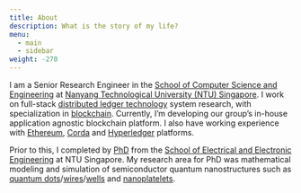 ```yaml
---
title: About
description: What is the story of my life?
menu:
  - main
  - sidebar
weight: -270
---
```


I am a Senior Research Engineer in the [School of Computer Science and Engineering](http://scse.ntu.edu.sg/Pages/Home.aspx) at [Nanyang Technological University (NTU) Singapore](http://www.ntu.edu.sg/Pages/home.aspx). I work on full-stack [distributed ledger technology](https://en.wikipedia.org/wiki/Distributed_ledger) system research, with specialization in [blockchain](https://en.wikipedia.org/wiki/Blockchain). Currently, I’m developing our group’s in-house application agnostic blockchain platform. I also have working experience with [Ethereum](https://en.wikipedia.org/wiki/Ethereum), [Corda](https://en.wikipedia.org/wiki/R3_(company)#Corda) and [Hyperledger](https://en.wikipedia.org/wiki/Hyperledger) platforms. <!-- Our group is led by [Prof. Kwok-Yan Lam](http://research.ntu.edu.sg/expertise/academicprofile/Pages/StaffProfile.aspx?ST_EMAILID=KWOKYAN.LAM) and [Asst. Prof. Anupam Chattopadhyay](http://research.ntu.edu.sg/expertise/academicprofile/Pages/StaffProfile.aspx?ST_EMAILID=ANUPAM). -->

Prior to this, I completed by [PhD](http://www.openthesis.org/document/view/603554_1.pdf) from the [School of Electrical and Electronic Engineering](http://www.eee.ntu.edu.sg/Pages/home.aspx) at NTU Singapore. My research area for PhD was mathematical modeling and simulation of semiconductor quantum nanostructures such as [quantum dots](https://en.wikipedia.org/wiki/Quantum_dot)/[wires](https://en.wikipedia.org/wiki/Quantum_wire)/[wells](https://en.wikipedia.org/wiki/Quantum_well) and [nanoplatelets](https://www.nrl.navy.mil/media/news-releases/2011/faster-colloidal-fluorescence-emitters-nanoplatelets). <!-- I’ve also worked on algorithms in machine learning, robotics, embedded systems and image processing. In my bachelors, I have worked on free space optics, metamaterials, antennas, electromagnetics and digital communication system. Across the areas I’ve worked on, I’ve extensively used probability, statistics, linear algebra, numerical methods, etc. implementing them on various platforms/languages such as C, C++, Golang, Python, Fortran, R, Matlab to name some. My publications are enlisted [here](https://scholar.google.com.sg/citations?user=7ISycOUAAAAJ&hl=en). -->

<!-- Before my PhD, I graduated with the degree of Bachelor of Technology (B. Tech) from the [Department of Electronics and Communication Engineering](https://www.nitt.edu/home/academics/departments/ece/) in [National Institute of Technology Trichy, India](https://www.nitt.edu/) with First Class honours in 2013.

Other than research, I am interested in travelling as a backpacker, reading, non-academic writing and film-making. Currently I am writing a fiction novel and a travellogue. As a student leader, I’ve also served as the Lead Curator of [TEDxNTU](https://www.facebook.com/TEDxNTU/), which is the TED chapter of NTU Singapore. Check out our [past event videos](https://www.youtube.com/results?search_query=tedxntu). -->